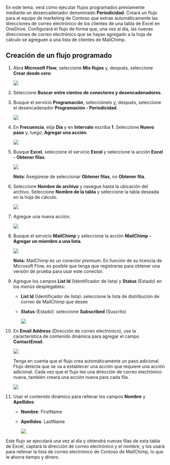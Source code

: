 En este tema, verá cómo ejecutar flujos programados previamente mediante un desencadenador denominado **Periodicidad**.  Creará un flujo para el equipo de marketing de Contoso que extrae automáticamente las direcciones de correo electrónico de los clientes de una tabla de Excel en OneDrive. Configurará el flujo de forma que, una vez al día, las nuevas direcciones de correo electrónico que se hayan agregado a la hoja de cálculo se agreguen a una lista de clientes de MailChimp. 

## <a name="create-a-scheduled-flow"></a>Creación de un flujo programado
1. Abra **Microsoft Flow**, seleccione **Mis flujos** y, después, seleccione **Crear desde cero**: 
   
    ![](./media/learning-recurrence/flow-create-blank.png)
2. Seleccione **Buscar entre cientos de conectores y desencadenadores**.
3. Busque el servicio **Programación**, selecciónelo y, después, seleccione el desencadenador **Programación - Periodicidad**.
   
    ![](./media/learning-recurrence/flow-recurrence-trigger.png)
4. En **Frecuencia**, elija **Día** y en **Intervalo** escriba **1**. Seleccione **Nuevo paso** y, luego, **Agregar una acción**. 
   
    ![](./media/learning-recurrence/frequency-interval.png)
5. Busque **Excel**, seleccione el servicio **Excel** y seleccione la acción **Excel - Obtener filas**. 
   
    ![](./media/learning-recurrence/excel-get-rows.png)
   
    **Nota**: Asegúrese de seleccionar **Obtener filas**, no **Obtener fila**. 
6. Seleccione **Nombre de archivo** y navegue hasta la ubicación del archivo. Seleccione **Nombre de la tabla** y seleccione la tabla deseada en la hoja de cálculo. 
   
    ![](./media/learning-recurrence/excel-get-file.png)
7. Agregue una nueva acción. 
   
    ![](./media/learning-recurrence/new-step.png)
8. Busque el servicio **MailChimp** y seleccione la acción **MailChimp - Agregar un miembro a una lista**.
   
    ![](./media/learning-recurrence/select-mailchimp.png)
   
    **Nota:** MailChimp es un conector *premium*. En función de su licencia de Microsoft Flow, es posible que tenga que registrarse para obtener una versión de prueba para usar este conector.
9. Agregue los campos **List Id** (Identificador de lista) y **Status** (Estado) en los menús desplegables:
   
   * **List Id** (Identificador de lista): seleccione la lista de distribución de correo de MailChimp que desee
   * **Status** (Estado): seleccione **Subscribed** (Suscrito) 
     
     ![](./media/learning-recurrence/mailchimp-id-status.png)
10. En **Email Address** (Dirección de correo electrónico), use la característica de contenido dinámica para agregar el campo **ContactEmail**. 
    
     ![](./media/learning-recurrence/mailchimp-address.png)
    
     Tenga en cuenta que el flujo crea automáticamente un paso adicional. Flujo detecta que se va a establecer una acción que requiere una acción adicional. Cada vez que el flujo lee una dirección de correo electrónico nueva, también creará una acción nueva para cada fila. 
    
     ![](./media/learning-recurrence/mailchimp-for-each.png)
11. Usar el contenido dinámico para rellenar los campos **Nombre** y **Apellidos**:
    
    * **Nombre**: FirstName
    * **Apellidos**: LastName
      
      ![](./media/learning-recurrence/mailchimp-names.png)

Este flujo se ejecutará una vez al día y obtendrá nuevas filas de esta tabla de Excel, captará la dirección de correo electrónico y el nombre, y los usará para rellenar la lista de correo electrónico de Contoso de MailChimp, lo que le ahorra tiempo y dinero. 

